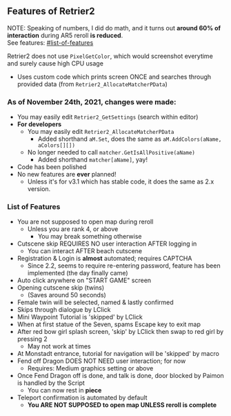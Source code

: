 ## Features of Retrier2
NOTE: Speaking of numbers, I did do math, and it turns out **around 60% of interaction** during AR5 reroll **is reduced**.<br>
See features: [#list-of-features](#list-of-features)

Retrier2 does not use `PixelGetColor`, which would screenshot everytime and surely cause high CPU usage
- Uses custom code which prints screen ONCE and searches through provided data (from `Retrier2_AllocateMatcherPData`)

### As of November 24th, 2021, changes were made:
- You may easily edit `Retrier2_GetSettings` (search within editor)
- **For developers**
  - You may easily edit `Retrier2_AllocateMatcherPData`
    - Added shorthand `aM.Set`, does the same as `aM.AddColors(aName, aColors[][])`
  - No longer needed to call `matcher.GetIsAllPositive(aName)`
    - Added shorthand `matcher[aName]`, yay!
- Code has been polished
- No new features are **ever** planned!
  - Unless it's for v3.1 which has stable code, it does the same as 2.x version.

### List of Features
- You are not supposed to open map during reroll
  - Unless you are rank 4, or above
    - You may break something otherwise
- Cutscene skip REQUIRES NO user interaction AFTER logging in
  - You can interact AFTER beach cutscene
- Registration & Login is **almost** automated; requires CAPTCHA
  - Since 2.2, seems to require re-entering password, feature has been implemented (the day finally came)
- Auto click anywhere on "START GAME" screen
- Opening cutscene skip (twins)
  - (Saves around 50 seconds)
- Female twin will be selected, named & lastly confirmed
- Skips through dialogue by LClick
- Mini Waypoint Tutorial is 'skipped' by LClick
- When at first statue of the Seven, spams Escape key to exit map
- After red bow girl splash screen, 'skip' by LClick then swap to red girl by pressing 2
  - May not work at times
- At Monstadt entrance, tutorial for navigation will be 'skipped' by macro
- Fend off Dragon DOES NOT NEED user interaction; for now
  - Requires: Medium graphics setting or above 
- Once Fend Dragon off is done, and talk is done, door blocked by Paimon is handled by the Script
  - You can now rest in **piece**
- Teleport confirmation is automated by default
  - **You ARE NOT SUPPOSED to open map UNLESS reroll is complete**

